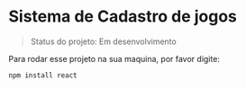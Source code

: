 <h1>Sistema de Cadastro de jogos</h1>

> Status do projeto: Em desenvolvimento

Para rodar esse projeto na sua maquina, por favor digite:

```
npm install react
``` 
